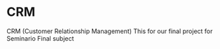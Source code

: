 # CRM
CRM (Customer Relationship Management) This for our final project for Seminario Final subject
